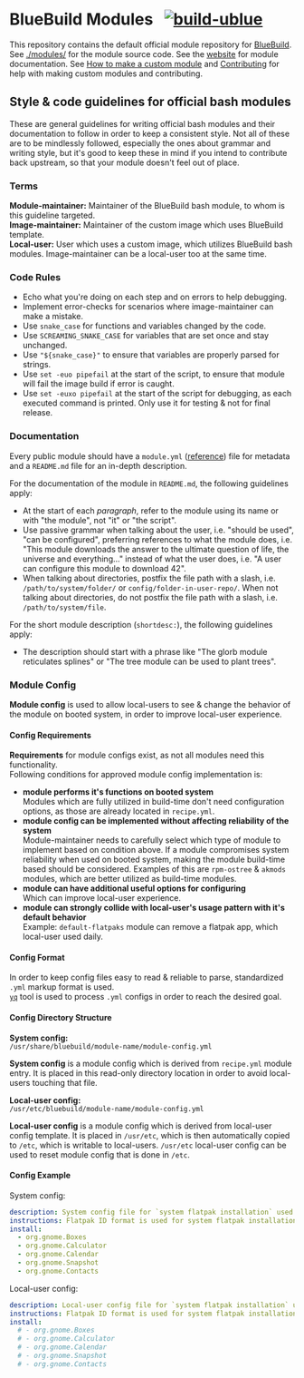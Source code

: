 # BlueBuild Modules &nbsp; [![build-ublue](https://github.com/blue-build/modules/actions/workflows/build.yml/badge.svg)](https://github.com/blue-build/modules/actions/workflows/build.yml)

This repository contains the default official module repository for [BlueBuild](https://blue-build.org/). See [./modules/](./modules/) for the module source code. See the [website](https://blue-build.org/reference/module/) for module documentation. See [How to make a custom module](https://blue-build.org/how-to/making-modules/) and [Contributing](https://blue-build.org/learn/contributing/) for help with making custom modules and contributing.

## Style & code guidelines for official bash modules

These are general guidelines for writing official bash modules and their documentation to follow in order to keep a consistent style. Not all of these are to be mindlessly followed, especially the ones about grammar and writing style, but it's good to keep these in mind if you intend to contribute back upstream, so that your module doesn't feel out of place.

### Terms

**Module-maintainer:** Maintainer of the BlueBuild bash module, to whom is this guideline targeted.  
**Image-maintainer:** Maintainer of the custom image which uses BlueBuild template.  
**Local-user:** User which uses a custom image, which utilizes BlueBuild bash modules. Image-maintainer can be a local-user too at the same time.

### Code Rules

- Echo what you're doing on each step and on errors to help debugging.
- Implement error-checks for scenarios where image-maintainer can make a mistake.
- Use `snake_case` for functions and variables changed by the code.
- Use `SCREAMING_SNAKE_CASE` for variables that are set once and stay unchanged.
- Use `"${snake_case}"` to ensure that variables are properly parsed for strings.
- Use `set -euo pipefail` at the start of the script, to ensure that module will fail the image build if error is caught.
- Use `set -euxo pipefail` at the start of the script for debugging, as each executed command is printed. Only use it for testing & not for final release.

### Documentation

Every public module should have a `module.yml` ([reference](https://blue-build.org/reference/module/#moduleyml)) file for metadata and a `README.md` file for an in-depth description. 

For the documentation of the module in `README.md`, the following guidelines apply:
- At the start of each _paragraph_, refer to the module using its name or with "the module", not "it" or "the script".
- Use passive grammar when talking about the user, i.e. "should be used", "can be configured", preferring references to what the module does, i.e. "This module downloads the answer to the ultimate question of life, the universe and everything..." instead of what the user does, i.e. "A user can configure this module to download 42".
- When talking about directories, postfix the file path with a slash, i.e. `/path/to/system/folder/` or `config/folder-in-user-repo/`. When not talking about directories, do not postfix the file path with a slash, i.e. `/path/to/system/file`.

For the short module description (`shortdesc:`), the following guidelines apply:
- The description should start with a phrase like "The glorb module reticulates splines" or "The tree module can be used to plant trees".

### Module Config

**Module config** is used to allow local-users to see & change the behavior of the module on booted system, in order to improve local-user experience.

#### Config Requirements
**Requirements** for module configs exist, as not all modules need this functionality.  
Following conditions for approved module config implementation is:

- **module performs it's functions on booted system**  
 Modules which are fully utilized in build-time don't need configuration options, as those are already located in `recipe.yml`.
- **module config can be implemented without affecting reliability of the system**  
 Module-maintainer needs to carefully select which type of module to implement based on condition above. If a module compromises system reliability when used on booted system, making the module build-time based should be considered. Examples of this are `rpm-ostree` & `akmods` modules, which are better utilized as build-time modules.
- **module can have additional useful options for configuring**  
Which can improve local-user experience.
- **module can strongly collide with local-user's usage pattern with it's default behavior**  
Example: `default-flatpaks` module can remove a flatpak app, which local-user used daily.

#### Config Format

In order to keep config files easy to read & reliable to parse, standardized `.yml` markup format is used.  
[`yq`](https://github.com/mikefarah/yq) tool is used to process `.yml` configs in order to reach the desired goal.

#### Config Directory Structure

**System config:**  
`/usr/share/bluebuild/module-name/module-config.yml`

**System config** is a module config which is derived from `recipe.yml` module entry. It is placed in this read-only directory location in order to avoid local-users touching that file.

**Local-user config:**  
`/usr/etc/bluebuild/module-name/module-config.yml` 

**Local-user config** is a module config which is derived from local-user config template. It is placed in `/usr/etc`, which is then automatically copied to `/etc`, which is writable to local-users. `/usr/etc` local-user config can be used to reset module config that is done in `/etc`.

#### Config Example

System config:

```yaml
description: System config file for `system flatpak installation` used by the `default-flatpaks` BlueBuild module.
instructions: Flatpak ID format is used for system flatpak installation.
install:
  - org.gnome.Boxes 
  - org.gnome.Calculator
  - org.gnome.Calendar
  - org.gnome.Snapshot
  - org.gnome.Contacts
```

Local-user config:

```yaml
description: Local-user config file for `system flatpak installation` used by the `default-flatpaks` BlueBuild module.
instructions: Flatpak ID format is used for system flatpak installation. Insert entries with removed # starting symbol.
install:
  # - org.gnome.Boxes 
  # - org.gnome.Calculator
  # - org.gnome.Calendar
  # - org.gnome.Snapshot
  # - org.gnome.Contacts
```
